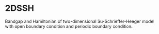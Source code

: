 # 2DSSH
Bandgap and Hamiltonian of two-dimensional Su-Schrieffer-Heeger model with open boundary condition and periodic boundary condition.

